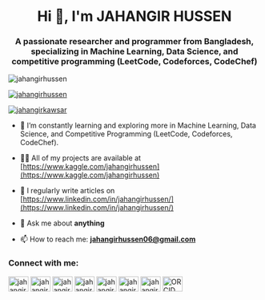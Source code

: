 <h1 align="center">Hi 👋, I'm JAHANGIR HUSSEN</h1>
<h3 align="center">A passionate researcher and programmer from Bangladesh, specializing in Machine Learning, Data Science, and competitive programming (LeetCode, Codeforces, CodeChef)</h3>

<p align="left"> <img src="https://komarev.com/ghpvc/?username=jahangirhussen&label=Profile%20views&color=0e75b6&style=flat" alt="jahangirhussen" /> </p>

<p align="left"> <a href="https://github.com/ryo-ma/github-profile-trophy"><img src="https://github-profile-trophy.vercel.app/?username=jahangirhussen" alt="jahangirhussen" /></a> </p>

<p align="left"> <a href="https://twitter.com/jahangirkawsar" target="blank"><img src="https://img.shields.io/twitter/follow/jahangirkawsar?logo=twitter&style=for-the-badge" alt="jahangirkawsar" /></a> </p>

- 🌱 I’m constantly learning and exploring more in Machine Learning, Data Science, and Competitive Programming (LeetCode, Codeforces, CodeChef).

- 👨‍💻 All of my projects are available at [https://www.kaggle.com/jahangirhussen](https://www.kaggle.com/jahangirhussen)

- 📝 I regularly write articles on [https://www.linkedin.com/in/jahangirhussen/](https://www.linkedin.com/in/jahangirhussen/)

- 💬 Ask me about **anything**

- 📫 How to reach me: **jahangirhussen06@gmail.com**

<h3 align="left">Connect with me:</h3>
<p align="left">
<a href="https://twitter.com/jahangirkawsar" target="blank"><img align="center" src="https://raw.githubusercontent.com/rahuldkjain/github-profile-readme-generator/master/src/images/icons/Social/twitter.svg" alt="jahangirkawsar" height="30" width="40" /></a>
<a href="https://linkedin.com/in/jahangirhussen" target="blank"><img align="center" src="https://raw.githubusercontent.com/rahuldkjain/github-profile-readme-generator/master/src/images/icons/Social/linked-in-alt.svg" alt="jahangirhussen" height="30" width="40" /></a>
<a href="https://fb.com/jahangirhussenkawsar06" target="blank"><img align="center" src="https://raw.githubusercontent.com/rahuldkjain/github-profile-readme-generator/master/src/images/icons/Social/facebook.svg" alt="jahangirhussenkawsar06" height="30" width="40" /></a>
<a href="https://instagram.com/jahangirhussenkawsar" target="blank"><img align="center" src="https://raw.githubusercontent.com/rahuldkjain/github-profile-readme-generator/master/src/images/icons/Social/instagram.svg" alt="jahangirhussenkawsar" height="30" width="40" /></a>
<a href="https://www.codechef.com/users/jahangirhussen" target="blank"><img align="center" src="https://cdn.jsdelivr.net/npm/simple-icons@3.1.0/icons/codechef.svg" alt="jahangirhussen" height="30" width="40" /></a>
<a href="https://codeforces.com/profile/jahangir_hussen" target="blank"><img align="center" src="https://raw.githubusercontent.com/rahuldkjain/github-profile-readme-generator/master/src/images/icons/Social/codeforces.svg" alt="jahangir_hussen" height="30" width="40" /></a>
<a href="https://www.leetcode.com/jahangirhussen" target="blank"><img align="center" src="https://raw.githubusercontent.com/rahuldkjain/github-profile-readme-generator/master/src/images/icons/Social/leet-code.svg" alt="jahangirhussen" height="30" width="40" /></a>
<a href="https://orcid.org/0009-0007-1024-6644" target="blank"><img align="center" src="https://upload.wikimedia.org/wikipedia/commons/0/06/ORCID_iD.svg" alt="ORCID" height="30" width="40" /></a>
</p>
